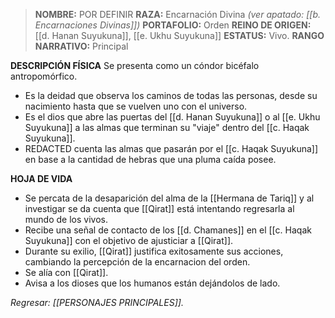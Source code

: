 > **NOMBRE:** POR DEFINIR
> **RAZA:** Encarnación Divina *(ver apatado: [[b. Encarnaciones Divinas]])*
> **PORTAFOLIO:** Orden
> **REINO DE ORIGEN:** [[d. Hanan Suyukuna]], [[e. Ukhu Suyukuna]]
> **ESTATUS:** Vivo.
> **RANGO NARRATIVO:** Principal

**DESCRIPCIÓN FÍSICA**
Se presenta como un cóndor bicéfalo antropomórfico.

- Es la deidad que observa los caminos de todas las personas, desde su nacimiento hasta que se vuelven uno con el universo.
- Es el dios que abre las puertas del [[d. Hanan Suyukuna]] o al [[e. Ukhu Suyukuna]] a las almas que terminan su "viaje" dentro del [[c. Haqak Suyukuna]].
- REDACTED cuenta las almas que pasarán por el [[c. Haqak Suyukuna]] en base a la cantidad de hebras que una pluma caída posee.

**HOJA DE VIDA**
- Se percata de la desaparición del alma de la [[Hermana de Tariq]] y al investigar se da cuenta que [[Qirat]] está intentando regresarla al mundo de los vivos.
- Recibe una señal de contacto de los [[d. Chamanes]] en el [[c. Haqak Suyukuna]] con el objetivo de ajusticiar a [[Qirat]].
- Durante su exilio, [[Qirat]] justifica exitosamente sus acciones, cambiando la percepción de la encarnacion del orden.
- Se alía con [[Qirat]].
- Avisa a los dioses que los humanos están dejándolos de lado.

*Regresar: [[PERSONAJES PRINCIPALES]].*